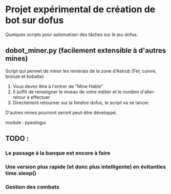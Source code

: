  # Projet expérimental de création de bot sur dofus

Quelques scripts pour automatiser des tâches sur le jeu dofus.

## dobot_miner.py (facilement extensible à d'autres mines)

Script qui permet de miner les minerais de la zone d'Astrub (Fer, cuivre, bronze et kobalte)
1) Vous devez être à l'entrer de "Mine Hable"
2) Il suffit de renseigner le niveau de votre métier et le nombre d'aller-retour à effectuer
3) Directement retourner sur la fenêtre dofus, le script va se lancer.

D'autres mines pourront seront peut-être développé.

module : pyautogui

## TODO :
### Le passage à la banque est encore à faire
### Une version plus rapide (et donc plus intelligente) en évitantles time.sleep()
### Gestion des combats
